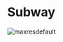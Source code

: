 # Subway

![maxresdefault](https://user-images.githubusercontent.com/43988219/67101565-7ab20980-f1df-11e9-82c5-2c76a6f6c840.jpg)
